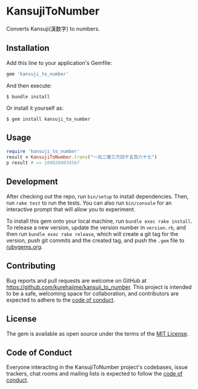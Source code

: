 # KansujiToNumber

Converts Kansuji(漢数字) to numbers.

## Installation

Add this line to your application's Gemfile:

```ruby
gem 'kansuji_to_number'
```

And then execute:

    $ bundle install

Or install it yourself as:

    $ gem install kansuji_to_number

## Usage

```ruby
require 'kansuji_to_number'
result = KansujiToNumber.trans("一兆二億三万四千五百六十七")
p result # => 1000200034567
```

## Development

After checking out the repo, run `bin/setup` to install dependencies. Then, run `rake test` to run the tests. You can also run `bin/console` for an interactive prompt that will allow you to experiment.

To install this gem onto your local machine, run `bundle exec rake install`. To release a new version, update the version number in `version.rb`, and then run `bundle exec rake release`, which will create a git tag for the version, push git commits and the created tag, and push the `.gem` file to [rubygems.org](https://rubygems.org).

## Contributing

Bug reports and pull requests are welcome on GitHub at https://github.com/kurehajime/kansuji_to_number. This project is intended to be a safe, welcoming space for collaboration, and contributors are expected to adhere to the [code of conduct](https://github.com/[USERNAME]/kansuji_to_number/blob/master/CODE_OF_CONDUCT.md).

## License

The gem is available as open source under the terms of the [MIT License](https://opensource.org/licenses/MIT).

## Code of Conduct

Everyone interacting in the KansujiToNumber project's codebases, issue trackers, chat rooms and mailing lists is expected to follow the [code of conduct](https://github.com/kurehajime/kansuji_to_number/blob/master/CODE_OF_CONDUCT.md).
